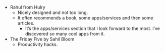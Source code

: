 - Rahul from Hulry
	- Nicely designed and not too long.
	- It often recommends a book, some apps/services and then some articles.
		- It’s the apps/services section that I look forward to the most. I’ve discovered so many cool apps from it.
- The Friday Five by Sahil Bloom
	- Productivity hacks.